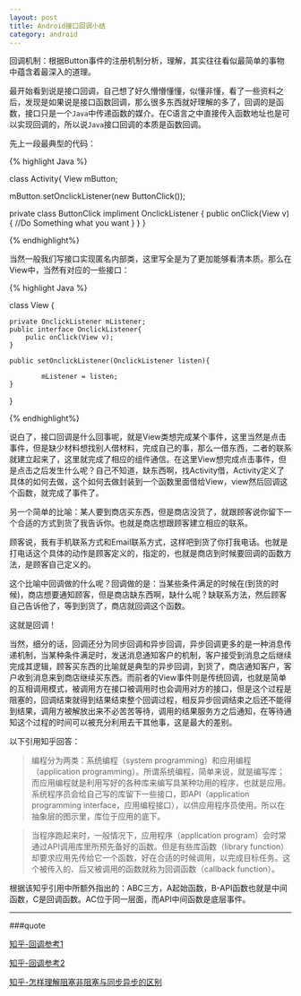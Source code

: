 ```yaml
---
layout: post
title: Android接口回调小结
category: android
---
```


回调机制：根据Button事件的注册机制分析，理解，其实往往看似最简单的事物中蕴含着最深入的道理。

最开始看到说是接口回调，自己想了好久懵懵懂懂，似懂非懂，看了一些资料之后，发现是如果说是接口函数回调，那么很多东西就好理解的多了，回调的是函数，接口只是一个`Java`中传递函数的媒介。在C语言之中直接传入函数地址也是可以实现回调的，所以说`Java`接口回调的本质是函数回调。

先上一段最典型的代码：

{% highlight Java %}

class Activity{
View mButton;

mButton.setOnclickListener(new ButtonClick());

private class ButtonClick impliment OnclickListener {
    public onClick(View v){
            //Do Something what you want
}
}
}

{% endhighlight%}

当然一般我们写接口实现匿名内部类，这里写全是为了更加能够看清本质。那么在View中，当然有对应的一些接口：

{% highlight Java %}

class View {
    
    private OnclickListener mListener;
    public interface OnclickListener{
        pulic onClick(View v);
    }

    public setOnclickListener(OnclickListener listen){

            mListener = listen;
    }
}

{% endhighlight%}

说白了，接口回调是什么回事呢，就是View类想完成某个事件，这里当然是点击事件，但是缺少材料想找别人借材料，完成自己的事，那么一借东西，二者的联系就建立起来了，这里就完成了相应的组件通信。在这里View想完成点击事件，但是点击之后发生什么呢？自己不知道，缺东西啊，找Activity借，Activity定义了具体的如何去做，这个如何去做封装到一个函数里面借给View，view然后回调这个函数，就完成了事件了。

另一个简单的比喻：某人要到商店买东西，但是商店没货了，就跟顾客说你留下一个合适的方式到货了我告诉你。也就是商店想跟顾客建立相应的联系。

顾客说，我有手机联系方式和Email联系方式，这样吧到货了你打我电话。也就是打电话这个具体的动作是顾客定义的，指定的，也就是商店到时候要回调的函数方法，是顾客自己定义的。

这个比喻中回调做的什么呢？回调做的是：当某些条件满足的时候在(到货的时候)，商店想要通知顾客，但是商店缺东西啊，缺什么呢？缺联系方法，然后顾客自己告诉他了，等到到货了，商店就回调这个函数。

这就是回调！

当然，细分的话，回调还分为同步回调和异步回调，异步回调更多的是一种消息传递机制，当某种条件满足时，发送消息通知客户的机制，客户接受到消息之后继续完成其逻辑，顾客买东西的比喻就是典型的异步回调，到货了，商店通知客户，客户收到消息来到商店继续买东西。而前者的View事件则是传统回调，也就是简单的互相调用模式，被调用方在接口被调用时也会调用对方的接口，但是这个过程是阻塞的，回调结束就得到结果结束整个回调过程，相反异步回调结束之后还不能得到结果，调用方被解放出来不必苦苦等待，调用的结果服务方之后通知，在等待通知这个过程的时间可以被充分利用去干其他事，这是最大的差别。

以下引用知乎回答：

> 编程分为两类：系统编程（system programming）和应用编程（application programming）。所谓系统编程，简单来说，就是编写库；而应用编程就是利用写好的各种库来编写具某种功用的程序，也就是应用。系统程序员会给自己写的库留下一些接口，即API（application programming interface，应用编程接口），以供应用程序员使用。所以在抽象层的图示里，库位于应用的底下。

> 当程序跑起来时，一般情况下，应用程序（application program）会时常通过API调用库里所预先备好的函数。但是有些库函数（library function）却要求应用先传给它一个函数，好在合适的时候调用，以完成目标任务。这个被传入的、后又被调用的函数就称为回调函数（callback function）。

根据该知乎引用中所额外指出的：ABC三方，A起始函数，B-API函数也就是中间函数，C是回调函数。AC位于同一层面，而API中间函数是底层事件。



---

###quote

[知乎-回调参考1](http://zhi.hu/5Npt)

[知乎-回调参考2](http://zhi.hu/4TQz)

[知乎-怎样理解阻塞非阻塞与同步异步的区别](http://zhi.hu/XurJ)
